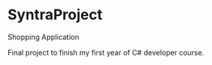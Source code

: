 # SyntraProject
Shopping Application

Final project to finish my first year of C# developer course.
